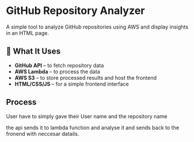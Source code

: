 # GitHub Repository Analyzer

A simple tool to analyze GitHub repositories using AWS and display insights in an HTML page.

## 🔧 What It Uses

- **GitHub API** – to fetch repository data
- **AWS Lambda** – to process the data
- **AWS S3** – to store processed results and host the frontend
- **HTML/CSS/JS** – for a simple frontend interface

## Process

User have to simply gave their User name and the repository name

the api sends it to lambda function and analyse it and sends back to the fronend with neccesar datails.
